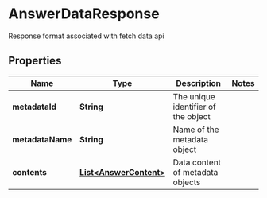 

# AnswerDataResponse

Response format associated with fetch data api

## Properties

| Name | Type | Description | Notes |
|------------ | ------------- | ------------- | -------------|
|**metadataId** | **String** | The unique identifier of the object |  |
|**metadataName** | **String** | Name of the metadata object |  |
|**contents** | [**List&lt;AnswerContent&gt;**](AnswerContent.md) | Data content of metadata objects |  |



